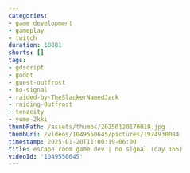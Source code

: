 ```yaml
---
categories:
- game development
- gameplay
- twitch
duration: 18881
shorts: []
tags:
- gdscript
- godot
- guest-outfrost
- no-signal
- raided-by-TheSlackerNamedJack
- raiding-Outfrost
- tenacity
- yume-2kki
thumbPath: /assets/thumbs/20250120170019.jpg
thumbUri: /videos/1049550645/pictures/1974930084
timestamp: 2025-01-20T11:00:19-06:00
title: escape room game dev | no signal (day 165)
videoId: '1049550645'
---
```

